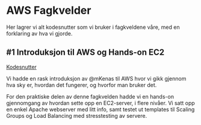 # AWS Fagkvelder

Her lagrer vi alt kodesnutter som vi bruker i fagkveldene våre, med en forklaring av hva vi gjorde. 


## \#1 Introduksjon til AWS og Hands-on EC2
[Kodesnutter](./08.09.2021)

Vi hadde en rask introduksjon av @mKenas til AWS hvor vi gikk gjennom hva sky er, hvordan det fungerer, og hvorfor man bruker det. 

For den praktiske delen av denne fagkvelden hadde vi en hands-on gjennomgang av hvordan sette opp en EC2-server, i flere nivåer. Vi satt opp en enkel Apache webserver med litt info, samt testet ut templates til Scaling Groups og Load Balancing med stresstesting av servere. 